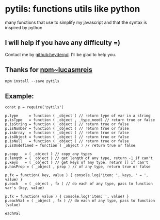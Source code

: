 # pytils: functions utils like python
many functions that use to simplify my javascript and that the syntax is inspired by python

## I will help if you have any difficulty =)
Contact me by [github:heyderpd](https://github.com/heyderpd). I'll be glad to help you.

## Thanks for [npm~lucasmreis](https://www.npmjs.com/~lucasmreis)
```javascript
npm install --save pytils
```

## Example:
```terminal
const p = require('pytils')

p.type     = function ( _object ) // return type of var in a string
p.isType   = function ( _object , _type_need) // return true or false
p.isString = function ( _object ) // return true or false
p.isNumber = function ( _object ) // return true or false
p.isArray  = function ( _object ) // return true or false
p.isObject = function ( _object ) // return true or false
p.isNull   = function ( _object ) // return true or false
p.isUndefined = function ( _object ) // return true or false

p.copy   = ( _object ) // copy any types
p.length = ( _object ) // get length of any type, return -1 if can't
p.keys   = ( _object ) // get keys of any type, return [] if can't
p.hasProp = ( _object , prop ) // of any type, return true or false

p.fx = function( key, value ) { console.log('item: ', keys, ' = ', value) }
p.each   = ( _object , fx ) // do each of any type, pass to function var's (key, value)

p.fx = function( value ) { console.log('item: ', value) }
p.eachVal = ( _object , fx ) // do each of any type, pass to function (value)

eachVal
```
